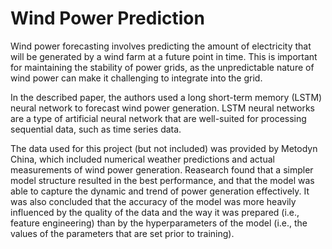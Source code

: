 # Wind Power Prediction

Wind power forecasting involves predicting the amount of electricity that will be generated by a wind farm at a future point in time. This is important for maintaining the stability of power grids, as the unpredictable nature of wind power can make it challenging to integrate into the grid.

In the described paper, the authors used a long short-term memory (LSTM) neural network to forecast wind power generation. LSTM neural networks are a type of artificial neural network that are well-suited for processing sequential data, such as time series data.

The data used for this project (but not included) was provided by Metodyn China, which included numerical weather predictions and actual measurements of wind power generation. Reasearch found that a simpler model structure resulted in the best performance, and that the model was able to capture the dynamic and trend of power generation effectively. It was also concluded that the accuracy of the model was more heavily influenced by the quality of the data and the way it was prepared (i.e., feature engineering) than by the hyperparameters of the model (i.e., the values of the parameters that are set prior to training).
